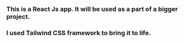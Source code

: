 ### This is a React Js app. It will be used as a part of a bigger project.

### I used Tailwind CSS framework to bring it to life.
